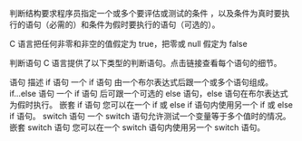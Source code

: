 判断结构要求程序员指定一个或多个要评估或测试的条件
，以及条件为真时要执行的语句（必需的）和条件为假时要执行的语句（可选的）。

C 语言把任何非零和非空的值假定为 true，把零或 null 假定为 false

判断语句
C 语言提供了以下类型的判断语句。点击链接查看每个语句的细节。

语句	描述
if 语句	一个 if 语句 由一个布尔表达式后跟一个或多个语句组成。
if...else 语句	一个 if 语句 后可跟一个可选的 else 语句，else 语句在布尔表达式为假时执行。
嵌套 if 语句	您可以在一个 if 或 else if 语句内使用另一个 if 或 else if 语句。
switch 语句	一个 switch 语句允许测试一个变量等于多个值时的情况。
嵌套 switch 语句	您可以在一个 switch 语句内使用另一个 switch 语句。

